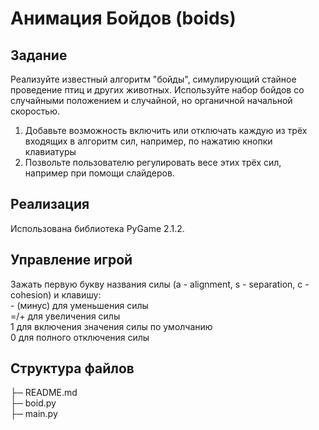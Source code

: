 # Анимация Бойдов (boids) 

## Задание
Реализуйте известный алгоритм "бойды", симулирующий стайное проведение птиц и других животных. Используйте набор бойдов со случайными положением и случайной, но органичной начальной скоростью.
1. Добавьте возможность включить или отключать каждую из трёх входящих в алгоритм сил, например, по нажатию кнопки клавиатуры 
2. Позвольте пользователю регулировать весе этих трёх сил, например при помощи слайдеров.

## Реализация
Использована библиотека PyGame 2.1.2.
## Управление игрой 
Зажать первую букву названия силы (a - alignment, s - separation, c - cohesion) и клавишу:  
\- (минус) для уменьшения силы  
=/+ для увеличения силы  
1 для включения значения силы по умолчанию  
0 для полного отключения силы  

## Структура файлов
├─ README.md  
├─ boid.py  
├─ main.py  



